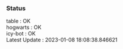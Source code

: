 ### Status


table : OK  
hogwarts : OK  
icy-bot : OK  
Latest Update : 2023-01-08 18:08:38.846621
